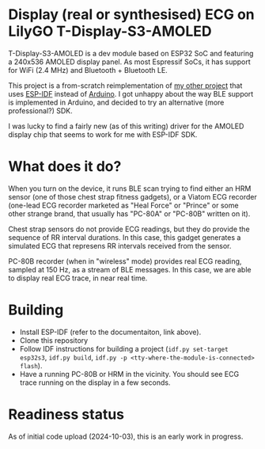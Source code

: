 # Display (real or synthesised) ECG on LilyGO T-Display-S3-AMOLED

T-Display-S3-AMOLED is a dev module based on ESP32 SoC and featuring a 240x536
AMOLED display panel. As most Espressif SoCs, it has support for WiFi (2.4 MHz)
and Bluetooth + Bluetooth LE.

This project is a from-scratch reimplementation of
[my other project](https://github.com/thewyrdguy/ECGDisplay)
that uses [ESP-IDF](https://docs.espressif.com/projects/esp-idf/en/)
instead of [Arduino](https://www.arduino.cc/).
I got unhappy about the way BLE support is implemented in Arduino, and decided
to try an alternative (more professional?) SDK.

I was lucky to find a fairly new (as of this writing) driver for the AMOLED
display chip that seems to work for me with ESP-IDF SDK.

# What does it do?

When you turn on the device, it runs BLE scan trying to find either an HRM
sensor (one of those chest strap fitness gadgets), or a Viatom ECG recorder
(one-lead ECG recorder marketed as "Heal Force" or "Prince" or some other
strange brand, that usually has "PC-80A" or "PC-80B" written on it).

Chest strap sensors do not provide ECG readings, but they do provide the
sequence of RR interval durations. In this case, this gadget generates a
simulated ECG that represens RR intervals received from the sensor.

PC-80B recorder (when in "wireless" mode) provides real ECG reading,
sampled at 150 Hz, as a stream of BLE messages. In this case, we are able
to display real ECG trace, in near real time.

# Building

* Install ESP-IDF (refer to the documentaiton, link above).
* Clone this repository
* Follow IDF instructions for building a project (`idf.py set-target esp32s3`,
  `idf.py build`, `idf.py -p <tty-where-the-module-is-connected> flash`).
* Have a running PC-80B or HRM in the vicinity. You should see ECG trace
  running on the display in a few seconds.

# Readiness status

As of initial code upload (2024-10-03), this is an early work in progress.
